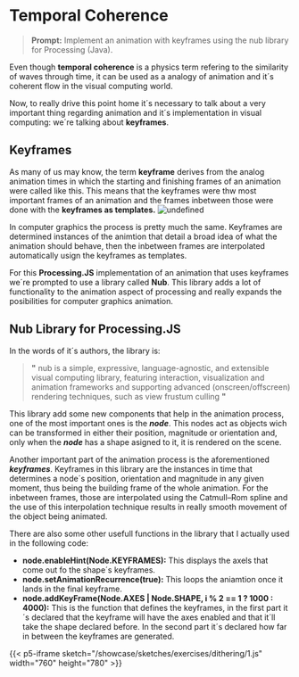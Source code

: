 # Temporal Coherence
>**Prompt:** Implement an animation with keyframes using the nub library for Processing (Java).
>
Even though **temporal coherence** is a physics term refering to the similarity of waves through time, it can be used as a analogy of animation and it´s coherent flow in the visual computing world.

Now, to really drive this point home it´s necessary to talk about a very important thing regarding animation and it´s implementation in visual computing: we´re talking about **keyframes**.

## Keyframes
As many of us may know, the term **keyframe** derives from the analog animation times in which the starting and finishing frames of an animation were called like this. This means that the keyframes were thw most important frames of an animation and the frames inbetween those were done with the **keyframes as templates.**
![undefined](https://what-when-how.com/wp-content/uploads/2012/07/tmpcd0074_thumb.png)

In computer graphics the process is pretty much the same. Keyframes are determined instances of the animtion that detail a broad idea of what the animation should behave, then the inbetween frames are interpolated automatically usign the keyframes as templates.

For this **Processing.JS** implementation of an animation that uses keyframes we´re prompted to use a library called **Nub**. This library adds a lot of functionality to the animation aspect of processing and really expands the posibilities for computer graphics animation.

## Nub Library for Processing.JS 
In the words of it´s authors, the library is:
>**"** nub is a simple, expressive, language-agnostic, and extensible visual computing library, featuring interaction, visualization and animation frameworks and supporting advanced (onscreen/offscreen) rendering techniques, such as view frustum culling **"**

This library add some new components that help in the animation process, one of the most important ones is the ***node***. This nodes act as objects wich can be transformed in either their position, magnitude or orientation and, only when the ***node*** has a shape asigned to it, it is rendered on the scene.

Another important part of the animation process is the aforementioned ***keyframes***. Keyframes in this library are the instances in time that determines a node´s position, orientation and magnitude in any given moment, thus being the building frame of the whole animation. For the inbetween frames, those are interpolated using the Catmull–Rom spline and the use of this interpolation technique results in really smooth movement of the object being animated.

There are also some other usefull functions in the library that I actually used in the following code: 

 - **node.enableHint(Node.KEYFRAMES):** This displays the axels that come out fo the shape´s keyframes.
 - **node.setAnimationRecurrence(true):** This loops the aniamtion once it lands in the final keyframe.
 - **node.addKeyFrame(Node.AXES | Node.SHAPE, i % 2 == 1 ? 1000 : 4000):**  This is the function that defines the keyframes, in the first part it´s declared that the keyframe will have the axes enabled and that it´ll take the shape declared before. In the second part it´s declared how far in between the keyframes are generated.

{{< p5-iframe sketch="/showcase/sketches/exercises/dithering/1.js" width="760" height="780" >}}